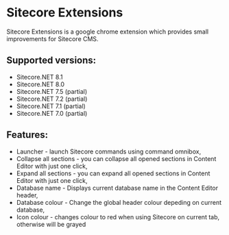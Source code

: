 # Sitecore Extensions
 
Sitecore Extensions is a google chrome extension which provides small improvements for Sitecore CMS. 

## Supported versions:
- Sitecore.NET 8.1 
- Sitecore.NET 8.0 
- Sitecore.NET 7.5 (partial) 
- Sitecore.NET 7.2 (partial) 
- Sitecore.NET 7.1 (partial)
- Sitecore.NET 7.0 (partial)

## Features:
- Launcher - launch Sitecore commands using command omnibox,
- Collapse all sections - you can collapse all opened sections in Content Editor with just one click,
- Expand all sections - you can expand all opened sections in Content Editor with just one click,
- Database name - Displays current database name in the Content Editor header,
- Database colour - Change the global header colour depeding on current database,
- Icon colour - changes colour to red when using Sitecore on current tab, otherwise will be grayed

